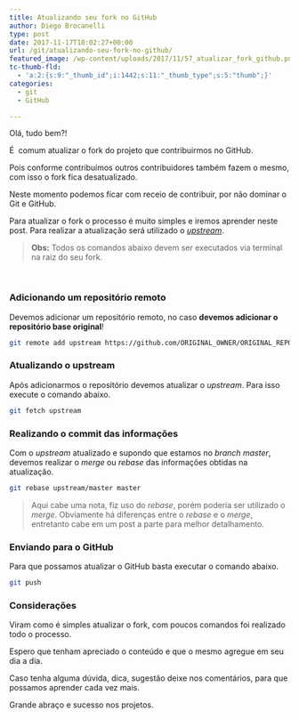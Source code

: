 ```yaml
---
title: Atualizando seu fork no GitHub
author: Diego Brocanelli
type: post
date: 2017-11-17T18:02:27+00:00
url: /git/atualizando-seu-fork-no-github/
featured_image: /wp-content/uploads/2017/11/57_atualizar_fork_github.png
tc-thumb-fld:
  - 'a:2:{s:9:"_thumb_id";i:1442;s:11:"_thumb_type";s:5:"thumb";}'
categories:
  - git
  - GitHub

---
```


Olá, tudo bem?!

É  comum atualizar o fork do projeto que contribuirmos no GitHub.

Pois conforme contribuímos outros contribuidores também fazem o mesmo, com isso o fork fica desatualizado.

Neste momento podemos ficar com receio de contribuir, por não dominar o Git e GitHub.

Para atualizar o fork o processo é muito simples e iremos aprender neste post. Para realizar a atualização será utilizado o [_upstream_][1].

> **Obs:** Todos os comandos abaixo devem ser executados via terminal na raiz do seu fork.

&nbsp;

### Adicionando um repositório remoto

Devemos adicionar um repositório remoto, no caso **devemos adicionar o repositório base original**!

```bash
git remote add upstream https://github.com/ORIGINAL_OWNER/ORIGINAL_REPOSITORY.git
```

### Atualizando o upstream

Após adicionarmos o repositório devemos atualizar o _upstream_. Para isso execute o comando abaixo.

```bash
git fetch upstream
```

### Realizando o commit das informações 

Com o _upstream_ atualizado e supondo que estamos no _branch_ _master_, devemos realizar o _merge_ ou _rebase_ das informações obtidas na atualização.

```bash
git rebase upstream/master master
```

> Aqui cabe uma nota, fiz uso do _rebase_, porém poderia ser utilizado o _merge_. Obviamente há diferenças entre o _rebase_ e o _merge_, entretanto cabe em um post a parte para melhor detalhamento.

### Enviando para o GitHub

Para que possamos atualizar o GitHub basta executar o comando abaixo.

```bash
git push
```

### Considerações

Viram como é simples atualizar o fork, com poucos comandos foi realizado todo o processo.

Espero que tenham apreciado o conteúdo e que o mesmo agregue em seu dia a dia.

Caso tenha alguma dúvida, dica, sugestão deixe nos comentários, para que possamos aprender cada vez mais.

Grande abraço e sucesso nos projetos.

 [1]: https://help.github.com/articles/configuring-a-remote-for-a-fork/